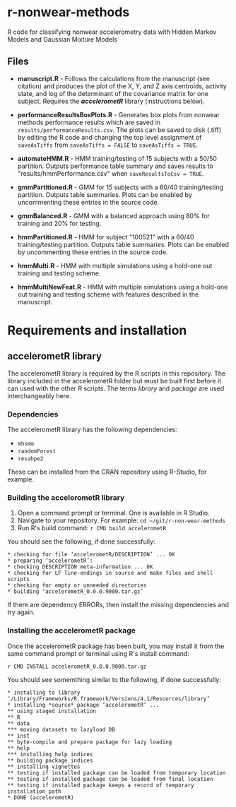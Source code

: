 # r-nonwear-methods
R code for classifying nonwear accelerometry data with Hidden Markov Models and Gaussian Mixture Models

## Files

* __manuscript.R__ - Follows the calculations from the manuscript (see citation) and produces the plot of the X, Y, and Z axis centroids, activity state, and log of the determinant of the covariance matrix for one subject.  Requires the __*accelerometR*__ library (instructions below).
* __performanceResultsBoxPlots.R__ - Generates box plots from nonwear methods performance results which are saved in `results/performanceResults.csv`.  The plots can be saved to disk (.tiff) by editing the R code and changing the top level assignment of `saveAsTiffs` from `saveAsTiffs = FALSE` to `saveAsTiffs = TRUE`.
* __automateHMM.R__ - HMM training/testing of 15 subjects with a 50/50 partition.  Outputs performance table summary and saves results to "results/hmmPerformance.csv" when `saveResultsToCsv = TRUE`.    

* __gmmPartitioned.R__ - GMM for 15 subjects with a 60/40 training/testing partition.  Outputs table summaries.  Plots can be enabled by uncommenting these entries in the source code.  

* __gmmBalanced.R__ - GMM with a balanced approach using 80% for training and 20% for testing.

* __hmmPartitioned.R__ - HMM for subject "100521" with a 60/40 training/testing partition.  Outputs table summaries.  Plots can be enabled by uncommenting these entries in the source code.  


* __hmmMulti.R__ - HMM with multiple simulations using a hold-one out training and testing scheme.


* __hmmMultiNewFeat.R__ - HMM with multiple simulations using a hold-one out training and testing scheme with features described in the manuscript.  


# Requirements and installation

## accelerometR library

The accelerometR library is required by the R scripts in this repository.  The library included in the accelerometR folder but must be built first before it can used with the other R scripts.  The terms _library_ and _package_ are used interchangeably here.  

### Dependencies

The accelerometR library has the following dependencies:

* `mhsmm`
* `randomForest`
* `resahpe2`

These can be installed from the CRAN repository using R-Studio, for example.

### Building the accelerometR library
1. Open a command prompt or terminal.  One is available in R Studio.  
2. Navigate to your repository.  For example: `cd ~/git/r-non-wear-methods`
3. Run R's build command:  `r CMD build accelerometR`

You should see the following, if done successfully:

    * checking for file ‘accelerometR/DESCRIPTION’ ... OK
    * preparing ‘accelerometR’:
    * checking DESCRIPTION meta-information ... OK
    * checking for LF line-endings in source and make files and shell scripts
    * checking for empty or unneeded directories
    * building ‘accelerometR_0.0.0.9000.tar.gz’

If there are dependency ERRORs, then install the missing dependencies and try again.  

### Installing the accelerometR package

Once the accelerometR package has been built, you may install it from the same command prompt or terminal using R's install command:

`r CMD INSTALL accelerometR_0.0.0.9000.tar.gz`

You should see somemthing similar to the following, if done successfully:

    * installing to library ‘/Library/Frameworks/R.framework/Versions/4.1/Resources/library’
    * installing *source* package ‘accelerometR’ ...
    ** using staged installation
    ** R
    ** data
    *** moving datasets to lazyload DB
    ** inst
    ** byte-compile and prepare package for lazy loading
    ** help
    *** installing help indices
    ** building package indices
    ** installing vignettes
    ** testing if installed package can be loaded from temporary location
    ** testing if installed package can be loaded from final location
    ** testing if installed package keeps a record of temporary installation path
    * DONE (accelerometR)






